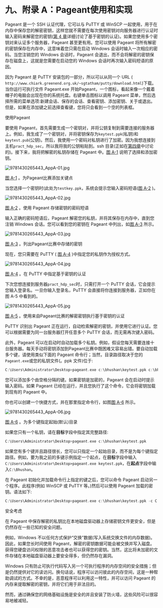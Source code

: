# 九、附录 A：Pageant使用和实现

Pageant 是一个 SSH 认证代理，它可以与 PuTTY 或 WinSCP 一起使用，用于在内存中保存您的解密密钥，这样您就不需要在每次使用密钥对向服务器进行认证时输入密码来解密您的密钥([第 4 章](04.html)详细讨论了基于密钥的认证)。如果您使用多个密钥对来认证多个服务器，Pageant 甚至更有用。您可以使用 Pageant 将所有解密的密钥保存在内存中，这意味着您只需在启动 Windows 会话时输入一次相应的密码。当您注销您的 Windows 会话时，Pageant 会退出，而不会将解密的密钥保存在磁盘上，这就是您需要在启动您的 Windows 会话时再次输入密码短语的原因。

因为 Pageant 是 PuTTY 安装包的一部分，所以可以从同一个 URL ( `http://www.chiark.greenend.org.uk/~sgtatham/putty/download.html`)下载。当你运行可执行文件 Pageant.exe 开始Pageant，一个图标，看起来像一个戴着帽子的电脑会出现在你的系统托盘。右键单击图标以调用 Pageant 菜单，然后选择所需的菜单选项:新建会话、保存的会话、查看密钥、添加密钥、关于或退出。但是，如果在添加键之前选择查看键，您将只会看到一个空的列表框。

使用Pageant

要使用 Pageant，首先需要生成一个密钥对，并将公钥复制到需要连接的服务器上。例如，我生成了一个密钥对，并将密钥保存为`keytest.ppk`(私钥)和`keytest.pub`(公钥)。然后，我使用一个密码对私钥进行了加密。因为我想连接到主机`pract_hdp_sec`，所以我将我的公钥粘贴到。ssh 目录(正如在[第四章](04.html)中讨论的)。接下来，我将把解密的私钥存储在 Pageant 中。[图 A-1](#Fig1) 说明了选择和添加密钥。

![9781430265443_AppA-01.jpg](img/9781430265443_AppA-01.jpg)

[图 A-1](#_Fig1) 。为Pageant比赛添加关键点

当您选择一个密钥时(此处为`testkey.ppk`，系统会提示您输入密码短语([图 A-2](#Fig2) )。

![9781430265443_AppA-02.jpg](img/9781430265443_AppA-02.jpg)

[图 A-2](#_Fig2) 。使用 Pageant 存储密钥的密码短语

输入正确的密码短语后，Pageant 解密您的私钥，并将其保存在内存中，直到您注销 Windows 会话。您可以看到您的密钥在 Pageant 中列出，如[图 A-3](#Fig3) 所示。

![9781430265443_AppA-03.jpg](img/9781430265443_AppA-03.jpg)

[图 A-3](#_Fig3) 。列出Pageant比赛中存储的密钥

现在，您只需要在 PuTTY ( [图 A-4](#Fig4) )中指定您的私钥作为授权方式。

![9781430265443_AppA-04.jpg](img/9781430265443_AppA-04.jpg)

[图 A-4](#_Fig4) 。在 PuTTY 中指定基于密钥的认证

下次您想连接到服务器`pract_hdp_sec`时，只需打开一个 PuTTY 会话，它会提示您输入登录名。一旦你输入登录名，PuTTY 会直接将你连接到服务器，正如你在图 A-5 中看到的。

![9781430265443_AppA-05.jpg](img/9781430265443_AppA-05.jpg)

[图 A-5](#_Fig5) 。使用来自Pageant比赛的解密密钥执行基于密钥的认证

PuTTY 识别出 Pageant 正在运行，自动检索解密的密钥，并使用它进行认证。您可以根据需要为同一台服务器打开任意多个 PuTTY 会话，而无需再次键入密码。

此外，Pageant 可以在启动时自动加载多个私钥。例如，假设您每天需要连接十台服务器。每天手动将密钥添加到Pageant比赛中既困难又容易出错。要自动加载多个键，请使用类似下面的 Pageant 命令行；当然，目录路径取决于您的`Pageant.exe`或您的私钥文件(。ppk 文件)位于:

```scala
C:\Users\Administrator\Desktop>pageant.exe c:\bhushan\keytest.ppk c:\bhushan\bhushan.ppk

```

您可以添加多个由空格分隔的键。如果密钥是加密的，Pageant 会在启动时提示输入密码。如果 Pageant 已经在运行，并且您执行了这个命令，它会将密钥加载到现有的 Pageant 中。

你也可以创建一个快捷方式，并在那里指定命令行，如图[图 A-6](#Fig6) 所示。

![9781430265443_AppA-06.jpg](img/9781430265443_AppA-06.jpg)

[图 A-6](#_Fig6) 。为多个键指定起始(默认)目录

如果您只有一个私钥，请在**目标**字段中指定其完整路径:

```scala
C:\Users\Administrator\Desktop>pageant.exe c:\bhushan\keytest.ppk

```

如果您有多个键并且路径很长，您可以只指定一个起始目录，而不是为每个键指定路径。例如，要为我之前的多键示例指定一个起点，在**目标**字段中输入`C:\Users\Administrator\Desktop>pageant.exe keytest.ppk`，在**起点**字段中输入`C:\Bhushan`。

在 Pageant 初始化并加载命令行上指定的键之后，您可以命令 Pageant 启动另一个程序。此程序(例如 WinSCP 或 PuTTY 等。)然后可以使用 Pageant 加载的密钥。语法如下:

```scala
C:\Users\Administrator\Desktop>pageant.exe c:\bhushan\keytest.ppk -c C:\PuTTY\putty.exe

```

安全考虑

在 Pageant 中保存解密的私钥比在本地磁盘驱动器上存储密钥文件更安全，但是仍然存在一些已知的安全问题。

例如，Windows 不以任何方式保护“交换”数据(写入系统交换文件的内存数据)。因此，如果您长时间使用 Pageant，解密的密钥数据可能会被交换并写入磁盘。获得您硬盘访问权限的恶意攻击者也可以获得您的密钥。当然，这比将未加密的文件存储在本地磁盘驱动器上要安全得多，但仍然存在漏洞。

Windows 只有防止可执行代码写入另一个可执行程序的内存空间的安全措施；但是仍然提供对它的读访问。换句话说，程序可以访问彼此的内存空间，这是一种帮助调试的方式。不幸的是，恶意程序可以利用这一特性，并可以访问 Pageant 的内存来提取解密的密钥，并将它们用于非法目的。

然而，通过确保您的网络基础设施是安全的并且安装了防火墙，这些风险可以很容易地被减轻。